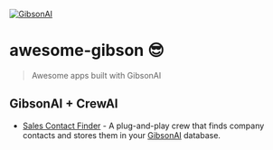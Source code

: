[![GibsonAI](https://github.com/user-attachments/assets/318ac82d-08ca-42fa-86af-127c9a3d3247)](https://gibsonai.com/)

# awesome-gibson 😎

> Awesome apps built with GibsonAI

## GibsonAI + CrewAI

- [Sales Contact Finder](./sales_contact_finder/) - A plug-and-play crew that finds company contacts and stores them in your [GibsonAI](https://app.gibsonai.com) database.
